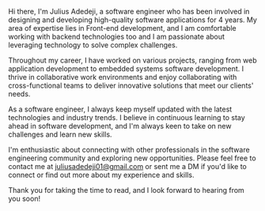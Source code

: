 Hi there, I'm Julius Adedeji, a software engineer who has been involved in designing and developing high-quality software applications for 4 years. My area of expertise lies in Front-end development, and I am comfortable working with backend technologies too and I am passionate about leveraging technology to solve complex challenges.

Throughout my career, I have worked on various projects, ranging from web application development to embedded systems software development. I thrive in collaborative work environments and enjoy collaborating with cross-functional teams to deliver innovative solutions that meet our clients' needs.

As a software engineer, I always keep myself updated with the latest technologies and industry trends. I believe in continuous learning to stay ahead in software development, and I'm always keen to take on new challenges and learn new skills.

I'm enthusiastic about connecting with other professionals in the software engineering community and exploring new opportunities. Please feel free to contact me at juliusadedeji01@gmail.com or sent me a DM if you'd like to connect or find out more about my experience and skills.

Thank you for taking the time to read, and I look forward to hearing from you soon!
